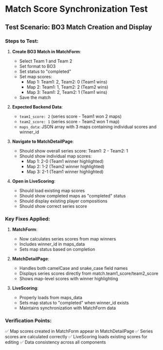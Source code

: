 # Match Score Synchronization Test

## Test Scenario: BO3 Match Creation and Display

### Steps to Test:

1. **Create BO3 Match in MatchForm**:
   - Select Team 1 and Team 2
   - Set format to BO3
   - Set status to "completed"
   - Set map scores:
     - Map 1: Team1: 2, Team2: 0 (Team1 wins)
     - Map 2: Team1: 1, Team2: 2 (Team2 wins) 
     - Map 3: Team1: 2, Team2: 1 (Team1 wins)
   - Save the match

2. **Expected Backend Data**:
   - `team1_score: 2` (series score - Team1 won 2 maps)
   - `team2_score: 1` (series score - Team2 won 1 map)
   - `maps_data`: JSON array with 3 maps containing individual scores and winner_id

3. **Navigate to MatchDetailPage**:
   - Should show overall series score: Team1: 2 - Team2: 1
   - Should show individual map scores:
     - Map 1: 2-0 (Team1 winner highlighted)
     - Map 2: 1-2 (Team2 winner highlighted)
     - Map 3: 2-1 (Team1 winner highlighted)

4. **Open in LiveScoring**:
   - Should load existing map scores
   - Should show completed maps as "completed" status
   - Should display existing player compositions
   - Should show correct series score

### Key Fixes Applied:

1. **MatchForm**: 
   - Now calculates series scores from map winners
   - Includes winner_id in maps_data
   - Sets map status based on completion

2. **MatchDetailPage**:
   - Handles both camelCase and snake_case field names
   - Displays series scores directly from match.team1_score/team2_score
   - Shows map-level scores with winner highlighting

3. **LiveScoring**:
   - Properly loads from maps_data
   - Sets map status to "completed" when winner_id exists
   - Maintains synchronization with MatchForm data

### Verification Points:

✅ Map scores created in MatchForm appear in MatchDetailPage
✅ Series scores are calculated correctly
✅ LiveScoring loads existing scores for editing
✅ Data consistency across all components